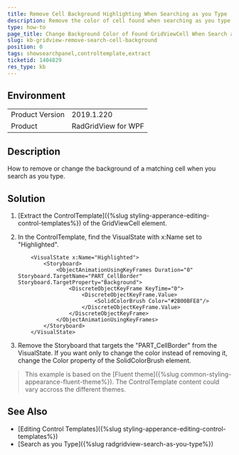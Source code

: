 ```yaml
---
title: Remove Cell Background Highlighting When Searching as you Type
description: Remove the color of cell found when searching as you type.
type: how-to
page_title: Change Background Color of Found GridViewCell When Search as you Type
slug: kb-gridview-remove-search-cell-background
position: 0
tags: showsearchpanel,controltemplate,extract
ticketid: 1404829
res_type: kb
---
```


## Environment
<table>
	<tr>
		<td>Product Version</td>
		<td>2019.1.220</td>
	</tr>
	<tr>
		<td>Product</td>
		<td>RadGridView for WPF</td>
	</tr>
</table>

## Description

How to remove or change the background of a matching cell when you search as you type.

## Solution

1. [Extract the ControlTemplate]({%slug styling-apperance-editing-control-templates%}) of the GridViewCell element.
2. In the ControlTemplate, find the VisualState with x:Name set to "Highlighted".
	
	
	```XAML
		<VisualState x:Name="Highlighted">
			<Storyboard>
				<ObjectAnimationUsingKeyFrames Duration="0" Storyboard.TargetName="PART_CellBorder" Storyboard.TargetProperty="Background">
					<DiscreteObjectKeyFrame KeyTime="0">
						<DiscreteObjectKeyFrame.Value>
							<SolidColorBrush Color="#2B00BFE8"/>
						</DiscreteObjectKeyFrame.Value>
					</DiscreteObjectKeyFrame>
				</ObjectAnimationUsingKeyFrames>
			</Storyboard>
		</VisualState>
	```
	
3. Remove the Storyboard that targets the "PART_CellBorder" from the VisualState. If you want only to change the color instead of removing it, change the Color property of the SolidColorBrush element.

> This example is based on the [Fluent theme]({%slug common-styling-appearance-fluent-theme%}). The ControlTemplate content could vary accross the different themes.

## See Also  
* [Editing Control Templates]({%slug styling-apperance-editing-control-templates%})
* [Search as you Type]({%slug radgridview-search-as-you-type%})
